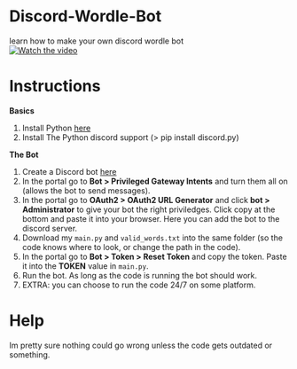 # Discord-Wordle-Bot
learn how to make your own discord wordle bot  
[![Watch the video](https://img.youtube.com/vi/Pp0hitWr8Aw/maxresdefault.jpg)](https://www.youtube.com/watch?v=Pp0hitWr8Aw)  

# Instructions
**Basics**
1) Install Python [here](https://www.python.org/downloads/)
2) Install The Python discord support (> pip install discord.py)

**The Bot**
1) Create a Discord bot [here](https://discord.com/developers/applications/)
2) In the portal go to **Bot > Privileged Gateway Intents** and turn them all on (allows the bot to send messages).
3) In the portal go to **OAuth2 > OAuth2 URL Generator** and click **bot > Administrator** to give your bot the right priviledges. Click copy at the bottom and paste it into your browser. Here you can add the bot to the discord server.
4) Download my `main.py` and `valid_words.txt` into the same folder (so the code knows where to look, or change the path in the code).
5) In the portal go to **Bot > Token > Reset Token** and copy the token. Paste it into the **TOKEN** value in `main.py`.
6) Run the bot. As long as the code is running the bot should work.
7) EXTRA: you can choose to run the code 24/7 on some platform.

# Help
Im pretty sure nothing could go wrong unless the code gets outdated or something.
